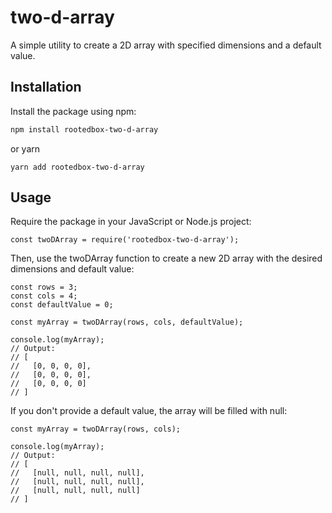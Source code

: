 # two-d-array

A simple utility to create a 2D array with specified dimensions and a default value.

## Installation

Install the package using npm:

```bash
npm install rootedbox-two-d-array
```

or yarn
```
yarn add rootedbox-two-d-array
```

## Usage

Require the package in your JavaScript or Node.js project:

```
const twoDArray = require('rootedbox-two-d-array');
```

Then, use the twoDArray function to create a new 2D array with the desired dimensions and default value:

```
const rows = 3;
const cols = 4;
const defaultValue = 0;

const myArray = twoDArray(rows, cols, defaultValue);

console.log(myArray);
// Output:
// [
//   [0, 0, 0, 0],
//   [0, 0, 0, 0],
//   [0, 0, 0, 0]
// ]
```

If you don't provide a default value, the array will be filled with null:
```
const myArray = twoDArray(rows, cols);

console.log(myArray);
// Output:
// [
//   [null, null, null, null],
//   [null, null, null, null],
//   [null, null, null, null]
// ]

```
